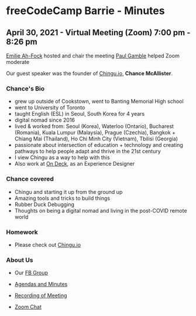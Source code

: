 # freeCodeCamp Barrie - Minutes

## April 30, 2021 - Virtual Meeting (Zoom) 7:00 pm - 8:26 pm

[Emilie Ah-Fock](https://github.com/Emi55) hosted and chair the meeting
[Paul Gamble](https://github.com/paulywill) helped Zoom moderate

Our guest speaker was the founder of [Chingu.io](https://chingu.io), **Chance McAllister**.

### Chance's Bio

- grew up outside of Cookstown, went to Banting Memorial High school
- went to University of Toronto
- taught English (ESL) in Seoul, South Korea for 4 years
- digital nomad since 2016
- lived & worked from: Seoul (Korea), Waterloo (Ontario), Bucharest (Romania), Kuala Lumpur (Malaysia), Prague (Czechia), Bangkok + Chiang Mai (Thailand), Ho Chi Minh City (Vietnam), Tbilisi (Georgia)
- passionate about intersection of education + technology and creating pathways to help people adapt and thrive in the 21st century
- I view Chingu as a way to help with this
- Also work at [On Deck](https://www.beondeck.com/),  as an Experience Designer

### Chance covered

- Chingu and starting it up from the ground up
- Amazing tools and tricks to build things
- Rubber Duck Debugging
- Thoughts on being a digital nomad and living in the post-COVID remote world

### Homework

- Please check out [Chingu.io](https://chingu.io/howItWorks)

### About Us

- Our [FB Group](https://www.facebook.com/groups/free.code.camp.Barrie.Ontario)

- [Agendas and Minutes](https://github.com/freecodecampBarrie/meetings)

- [Recording of Meeting](https://youtu.be/BhHI8a-ACIY)

- [Zoom Chat](artifacts/2021_v4_zoom_chat.txt)